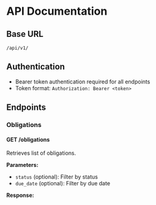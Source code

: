 # API Documentation

## Base URL

`/api/v1/`

## Authentication

- Bearer token authentication required for all endpoints
- Token format: `Authorization: Bearer <token>`

## Endpoints

### Obligations

#### GET /obligations

Retrieves list of obligations.

**Parameters:**

- `status` (optional): Filter by status
- `due_date` (optional): Filter by due date

**Response:**
